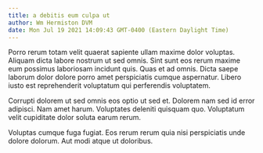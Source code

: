 ```yaml
---
title: a debitis eum culpa ut
author: Wm Hermiston DVM
date: Mon Jul 19 2021 14:09:43 GMT-0400 (Eastern Daylight Time)
---
```

Porro rerum totam velit quaerat sapiente ullam maxime dolor voluptas. Aliquam dicta labore nostrum ut sed omnis. Sint sunt eos rerum maxime eum possimus laboriosam incidunt quis. Quas et ad omnis. Dicta saepe laborum dolor dolore porro amet perspiciatis cumque aspernatur. Libero iusto est reprehenderit voluptatum qui perferendis voluptatem.

 Corrupti dolorem ut sed omnis eos optio ut sed et. Dolorem nam sed id error adipisci. Nam amet harum. Voluptates deleniti quisquam quo. Voluptatum velit cupiditate dolor soluta earum rerum.

 Voluptas cumque fuga fugiat. Eos rerum rerum quia nisi perspiciatis unde dolore dolorum. Aut modi atque ut doloribus.